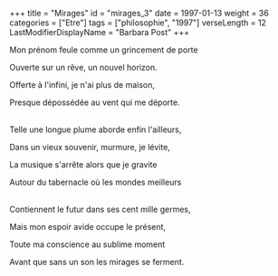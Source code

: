 +++
title = "Mirages"
id = "mirages_3"
date = 1997-01-13
weight = 36
categories = ["Etre"]
tags = ["philosophie", "1997"]
verseLength = 12
LastModifierDisplayName = "Barbara Post"
+++

Mon prénom feule comme un grincement de porte

Ouverte sur un rêve, un nouvel horizon.

Offerte à l'infini, je n'ai plus de maison,

Presque dépossédée au vent qui me déporte.

 \
Telle une longue plume aborde enfin l'ailleurs,

Dans un vieux souvenir, murmure, je lévite,

La musique s'arrête alors que je gravite

Autour du tabernacle où les mondes meilleurs

 \
Contiennent le futur dans ses cent mille germes,

Mais mon espoir avide occupe le présent,

Toute ma conscience au sublime moment

Avant que sans un son les mirages se ferment.
